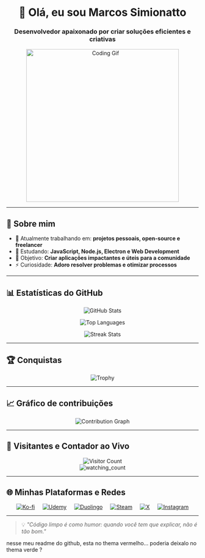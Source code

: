 <!-- Banner ou saudação -->
<h1 align="center">👋 Olá, eu sou Marcos Simionatto</h1>
<h3 align="center">Desenvolvedor apaixonado por criar soluções eficientes e criativas</h3>

<!-- GIF animado -->
<div align="center">
  <img src="https://media.giphy.com/media/bGgsc5mWoryfgKBx1u/giphy.gif" width="400" alt="Coding Gif">
</div>

---

## 🚀 Sobre mim
- 🔭 Atualmente trabalhando em: **projetos pessoais, open-source e freelancer**
- 🌱 Estudando: **JavaScript, Node.js, Electron e Web Development**
- 🎯 Objetivo: **Criar aplicações impactantes e úteis para a comunidade**
- ⚡ Curiosidade: **Adoro resolver problemas e otimizar processos**

---

## 📊 Estatísticas do GitHub
<div align="center">
  
![GitHub Stats](https://github-readme-stats.vercel.app/api?username=gitSimionatto&show_icons=true&theme=radical&title_color=ff0000&icon_color=ff0000&text_color=ffffff&bg_color=0d1117)

![Top Languages](https://github-readme-stats.vercel.app/api/top-langs/?username=gitSimionatto&layout=compact&theme=radical&title_color=ff0000&text_color=ffffff&bg_color=0d1117)

![Streak Stats](https://github-readme-streak-stats.herokuapp.com/?user=gitSimionatto&theme=dark&ring=ff0000&fire=ff0000&currStreakLabel=ff0000)

</div>

---

## 🏆 Conquistas
<div align="center">

![Trophy](https://github-profile-trophy.vercel.app/?username=gitSimionatto&theme=onestar&no-frame=true&row=1&column=6&title=MultiLanguage,Commits,Repositories,Stars,Followers,Issues)

</div>

---

## 📈 Gráfico de contribuições
<div align="center">

![Contribution Graph](https://github-readme-activity-graph.vercel.app/graph?username=gitSimionatto&bg_color=0d1117&color=ff0000&line=ff0000&point=ffffff&area=true&hide_border=true)

</div>

---

## 👀 Visitantes e Contador ao Vivo
<div align="center">

![Visitor Count](https://komarev.com/ghpvc/?username=gitSimionatto&color=ff0000)  
<img src="https://widgetbite.com/stats/9f1a7a2b-8d6c-4c2f-9f88-3a36d8b7f645" alt="watching_count" />

</div>

---

## 🌐 Minhas Plataformas e Redes
<div align="center" style="display: flex; justify-content: center; gap: 20px; flex-wrap: wrap;">

<a href="https://ko-fi.com/developersimionatto" target="_blank">
  <img src="https://img.icons8.com/color/48/ko-fi.png" alt="Ko-fi"/>
</a>
<a href="https://www.udemy.com/user/marcos-simionatto/" target="_blank">
  <img src="https://img.icons8.com/color/48/udemy.png" alt="Udemy"/>
</a>
<a href="https://www.duolingo.com/profile/MarcosSimi14" target="_blank">
  <img src="https://img.icons8.com/color/48/duolingo-logo.png" alt="Duolingo"/>
</a>
<a href="https://steamcommunity.com/profiles/76561199880319528/" target="_blank">
  <img src="https://img.icons8.com/color/48/steam.png" alt="Steam"/>
</a>
<a href="https://x.com/simionatt0" target="_blank">
  <img src="https://img.icons8.com/color/48/twitterx.png" alt="X"/>
</a>
<a href="https://www.instagram.com/marcos_simionatto/" target="_blank">
  <img src="https://img.icons8.com/color/48/instagram-new.png" alt="Instagram"/>
</a>

</div>


---

> 💡 *"Código limpo é como humor: quando você tem que explicar, não é tão bom."*

nesse meu readme do github, esta no thema vermelho... poderia deixalo no thema verde ?
